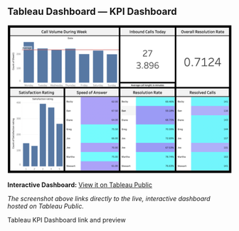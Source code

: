 ## Tableau Dashboard — KPI Dashboard

[![KPI Dashboard Preview](KPI_dashboard_preview.png)](https://public.tableau.com/views/KPIDashboard_17566782423960/Dashboard1?:language=en-GB)

**Interactive Dashboard:** [View it on Tableau Public](https://public.tableau.com/views/KPIDashboard_17566782423960/Dashboard1?:language=en-GB)

*The screenshot above links directly to the live, interactive dashboard hosted on Tableau Public.*

Tableau KPI Dashboard link and preview
